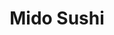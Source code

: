 ---
layout: place
title: "Mido Sushi"
permalink: /arizona/chandler/mido-sushi.html
stateAbbr: AZ
stateName: Arizona
cityName: Chandler
seo:
  name: "Mido Sushi"
  type: Restaurant
  links: http://www.midosushi.com/
description: "Mido Sushi serves delicious sushi in Chandler, Arizona. Try fresh Japanese dishes for a great dining experience. "
place_id: ChIJrRU-1VYHK4cRuPi2YfJUqko
photos:
  - name: >-
      places/ChIJrRU-1VYHK4cRuPi2YfJUqko/photos/AeeoHcKSVKo1EcE9WakIjrS4A6Ps-NiatjPup0MnROSsbVUf9rPPcaWl84BC3YS7ptO8lBUeUE3mQ1zUAA-PEZvkeSj_rmT7xViwgNJjzSzNjX357qZZseUgc5zrUQAK4Hjh9wbnriwU728C1Mp2NpBVEbTSBYkRu_9bAbe1DpBwXrg62-iie6IN13A41LxoAWQxIEMrDNs8EL2K0fP8voG7oWcwSKjdSUa1Gu3zB66lDpJSQE0kHcJ0BGgn5ubhXG5yoGeLKS9MFYd5oZ7Ntl5rPJkTYLWIG1be3G3JXcFtXCOeEjcdRNKQp-FoZ4PWc5y1jB2TDthzbrVKTQc-xCyWvRhPCpiWxf1oP-wM1JcM7f2b3KmKnsiF7MF31Q5VLg6s0W_Xg5N4gQU9gq7EqkPzlr_DfPrP5NU7kUVmvwAWxbBBPWvs
    widthPx: 4000
    heightPx: 3000
    authorAttributions:
      - displayName: Matt McLean
        uri: https://maps.google.com/maps/contrib/117183698180592058334
        photoUri: >-
          https://lh3.googleusercontent.com/a/ACg8ocKtT1wNp2oivkzFofmkDNrMUEKTNkIAkuGEZOTwvxU2ofC5=s100-p-k-no-mo
    flagContentUri: >-
      https://www.google.com/local/imagery/report/?cb_client=maps_api_places.places_api&image_key=!1e10!2sCIHM0ogKEICAgICms5iBhwE&hl=en-US
    googleMapsUri: >-
      https://www.google.com/maps/place//data=!3m4!1e2!3m2!1sCIHM0ogKEICAgICms5iBhwE!2e10!4m2!3m1!1s0x872b0756d53e15ad:0x4aaa54f261b6f8b8
  - name: >-
      places/ChIJrRU-1VYHK4cRuPi2YfJUqko/photos/AeeoHcKteuWqJYOmRTvmjtxNLRQwpul65UtvKCZ1n4QqbbDc4SdOt1YbmXWGJr4hwyiTvNSHy84jkWzlxNAwMNbU0VfRLitMM34DEK3I65wtwSmxJjhbGgrZtFAz4M701ck0WZSpMuKH9RcLkEUB76-TqNNNrAT_6s5HaP46r6SkE2mdnwlzovoPeDsqHIlg6jK5X1w8H6MUGFOsN_pCp7dHYIP1rId1yM2MVDB57v5zZSgrAh1aNxg-s-xtu866Q0065FvJFJ2hmHhgJQTkqbWSajaJOIGQZPeUBmd6LkXY4674jO1X4RAr0PZZpIQQ9VGC5C2U1I9MIMI10tp70RgKi4SWJdqc6nDRKOyi45VUF5354Z0x6rXu2SBCKr48--ispW-5mGdZfMjifQGk9GlixQ970Kzyiu73aFUUDrpB66UGb60D
    widthPx: 4800
    heightPx: 2700
    authorAttributions:
      - displayName: Rich Rice
        uri: https://maps.google.com/maps/contrib/103725111999729973808
        photoUri: >-
          https://lh3.googleusercontent.com/a-/ALV-UjXWnh_JI4PMstMswt6cLWgc5BeaQoLFiNf3dTFBHm94TNfLvghhig=s100-p-k-no-mo
    flagContentUri: >-
      https://www.google.com/local/imagery/report/?cb_client=maps_api_places.places_api&image_key=!1e10!2sCIHM0ogKEICAgID4x8GIpgE&hl=en-US
    googleMapsUri: >-
      https://www.google.com/maps/place//data=!3m4!1e2!3m2!1sCIHM0ogKEICAgID4x8GIpgE!2e10!4m2!3m1!1s0x872b0756d53e15ad:0x4aaa54f261b6f8b8
  - name: >-
      places/ChIJrRU-1VYHK4cRuPi2YfJUqko/photos/AeeoHcKvoYd6MnlXiyAiPNj8zhea24NuPfd5WUHDf8hNf4mIf0L8SWaEJG5Hmi7XyiAX0vDfQ9bmxS6N1rIt6y2W_3x-JpVPQzNkAXF6-Cfze0ie0YIptKBi1R-U4uLCnFw_4YdNHWpuqsBTwdkOGPwAIflMjaJ8pOTp6lSUXqBcvGwF2PoqVLtl0Ygb0j-SrOUYGlXsgsG9xB8wWn6mCEp5VhuIQ5BnsxGGzHqcvMgLUGtorpva86G4p_eYO5sKGoZa2HlGdkymsUDc6KEw9_JWQsNIpMRD07csPmyWKB9DV71_1fLPe38wrDWM4PyD7HukGvFITaptaejl2N6BMEkY7HXPhIVK26myb7KoG1qvT5fXTRNoVW-UjMYr08fzfBkQpaCMfolhjxdTiRjmizpcvIJDSinFIPp2e-HZ_ZD7gJw
    widthPx: 4800
    heightPx: 3600
    authorAttributions:
      - displayName: Richard Chuang
        uri: https://maps.google.com/maps/contrib/100553779848898496759
        photoUri: >-
          https://lh3.googleusercontent.com/a-/ALV-UjUyvLIBFKy64lnAOLr_aW9IWOjNYyQGNn42JJOdcT12HmRX6jd0=s100-p-k-no-mo
    flagContentUri: >-
      https://www.google.com/local/imagery/report/?cb_client=maps_api_places.places_api&image_key=!1e10!2sCIHM0ogKEICAgMDogMLCfw&hl=en-US
    googleMapsUri: >-
      https://www.google.com/maps/place//data=!3m4!1e2!3m2!1sCIHM0ogKEICAgMDogMLCfw!2e10!4m2!3m1!1s0x872b0756d53e15ad:0x4aaa54f261b6f8b8
  - name: >-
      places/ChIJrRU-1VYHK4cRuPi2YfJUqko/photos/AeeoHcIPKZPoCmZ-Lj_SxXln00Q1XGbjBfNZSEqhXHug0gxRdfdvF01tBAAmEu3l_v2aP0dn-P70shLf9XG3KPK_hn5PyFBH2Li-cGZmaaIqCAA8_NJkQj5LtHOO7QYk897X21RWtftVbC6wjBwTx5yZQuNNTebVphCJIex4dJBYBsgY3HLzehHd2pFiEnRbGFaubvo5_BzJY9qhsoE5_l4pjGnWRnbWhaaabFuOvooxex-cne2hwNd1DEMxsCVQOD3z2MJFUXwMEqUN-6Vp1Pj6ogn-L1WTA4g5QyQRU9-xRX_uZG7Uu8nsTE_VT37lQmVvbAwZQjTrxhMTvBOldnlHUbhOTgQOlL-pUtPLmXlns-v3vU0mbZcpNT29IXF0EvomLsZ4i5_X0lUCF5NxpH3mT6tc6W2Q3iCNH9LYORmgcX8tIA
    widthPx: 4800
    heightPx: 3600
    authorAttributions:
      - displayName: Richard Chuang
        uri: https://maps.google.com/maps/contrib/100553779848898496759
        photoUri: >-
          https://lh3.googleusercontent.com/a-/ALV-UjUyvLIBFKy64lnAOLr_aW9IWOjNYyQGNn42JJOdcT12HmRX6jd0=s100-p-k-no-mo
    flagContentUri: >-
      https://www.google.com/local/imagery/report/?cb_client=maps_api_places.places_api&image_key=!1e10!2sCIHM0ogKEICAgMCw8qDdew&hl=en-US
    googleMapsUri: >-
      https://www.google.com/maps/place//data=!3m4!1e2!3m2!1sCIHM0ogKEICAgMCw8qDdew!2e10!4m2!3m1!1s0x872b0756d53e15ad:0x4aaa54f261b6f8b8
  - name: >-
      places/ChIJrRU-1VYHK4cRuPi2YfJUqko/photos/AeeoHcKCLu7d1kBcY0yamC5M4DP9WscVoo1IEiAwLLGafp_UkTYo3-TCeAW71UVIUaHWx2Dvsh9QXTbv3w6DZwfQE6PUwAhiNDNNTd5yNGHBVKP9p1o4JbGtZCIhosiB_0VZEFg21rt2zj6nppLvd7-kdHZaTjin77YnUx13kv0FMCz3DUjJBAm5y-4-UC_oXrMEnCa96QpZUGwljl2IeEhW_fcAa521XLm2hV0C833fmfP0UNwjUhsAl7dmjvUby8E-P8AHnpPF2Hg7Z6lMB7EVo7lVdgS9CMQIa5KOTEwCOzGkwLg5zKjT8QtHTyJusdm9YLB32TnkfUP6ClpadBLF_IDu24JNCL50B0DSqVHAy_gMY7tPLgeslN_edjTDDXzEW0xHxr2PUSPwSv7WNJKoB-YUfS_2LzMqAmn_vLcvfOK11Zo5
    widthPx: 3600
    heightPx: 4800
    authorAttributions:
      - displayName: Jennifer S
        uri: https://maps.google.com/maps/contrib/117334472929269254366
        photoUri: >-
          https://lh3.googleusercontent.com/a/ACg8ocIayOGmdxG5VzTnozvtbXLXkZQEYPs5UleVgcSepP9NyhpQI-k=s100-p-k-no-mo
    flagContentUri: >-
      https://www.google.com/local/imagery/report/?cb_client=maps_api_places.places_api&image_key=!1e10!2sCIHM0ogKEICAgMDArv2Y9gE&hl=en-US
    googleMapsUri: >-
      https://www.google.com/maps/place//data=!3m4!1e2!3m2!1sCIHM0ogKEICAgMDArv2Y9gE!2e10!4m2!3m1!1s0x872b0756d53e15ad:0x4aaa54f261b6f8b8
  - name: >-
      places/ChIJrRU-1VYHK4cRuPi2YfJUqko/photos/AeeoHcIYMhOdGyvKkaxo1t-63V13uxDnN_49rF7EWLUADayED5zjEFxWehEnZHZ6Rc2n2SAxjGMi8vW1mlJtnjXc5U4IhU9vkbibB_45w41AHntVluPU2PwW82YiTMkZyCzNx6JTDElpRoi44PWccJD8UKydhlq3XJNk2XCj4Q9vwtYZ8oPpF9yoVFaof0aTAuX2aJWt-us6IXlxLkiDUP1AO9cbYLLBpmZZvjCCwLtad5UEmNFEWwg_5CTh5EVnBEJGuMV_SKotpErj3NPvo5wBEukhnFJ-LQOLJz-tCQZ6ha9HfsrGQeTpU_rY4meGpEEkwmG7VjaYQ0MYhNVLkH9b6RSJ1zwYh7fneffdzZUBkiiU5pbhfnsA2YBT6m9Nz5eq-TdQiLlfgSIRklC-Itl3cLlGXQHQT-1vtM5hDLhNM6SvSw
    widthPx: 3600
    heightPx: 4800
    authorAttributions:
      - displayName: José Hernández
        uri: https://maps.google.com/maps/contrib/111688654135586058952
        photoUri: >-
          https://lh3.googleusercontent.com/a-/ALV-UjXcK_R5IAx7laUGy9IxUQ9g8Vq9YMjtf4rYVRC5Fd9py9d8FJQM=s100-p-k-no-mo
    flagContentUri: >-
      https://www.google.com/local/imagery/report/?cb_client=maps_api_places.places_api&image_key=!1e10!2sCIHM0ogKEICAgIDTw5PKGQ&hl=en-US
    googleMapsUri: >-
      https://www.google.com/maps/place//data=!3m4!1e2!3m2!1sCIHM0ogKEICAgIDTw5PKGQ!2e10!4m2!3m1!1s0x872b0756d53e15ad:0x4aaa54f261b6f8b8
  - name: >-
      places/ChIJrRU-1VYHK4cRuPi2YfJUqko/photos/AeeoHcKqB7RuCfQMk7co_lepSiFZVmSKfQ573TqjUCIeW-zykS8p3ktoTls--yPTbEP3nBRFwlfgWwo8-Q97CB5Rz9ZExGNidFIH2t1dOVaLZrH65OpkAay6AFEVJwiGzCedpl-C9_KHXN2g_7Lpf5ZyQtyUCo7idakv7-OiWzJ7CtTITP4Omb0Tss9G2iQV2le6d3UcYgSs30x-z2itcoErWWv4lCGfUZTF1f9rHpPGUpfCIxjTblTfNHTVs6fJOgOABkKX9Uxd1EVsIisq1UIzSeXdDeI2PeVNmZQI50Qal9VixoRz2dyLrxuqibLp-qWEp7kGYG87xJTysb1qRBw3dQnKOpbtgJ6k8c0b1zOEA7-eN7lKx93NYrBww534fBx9CfviGVZEckpX555dP7l8w6CNsQCejrkv6bsv5regqh_GkWM
    widthPx: 2048
    heightPx: 1536
    authorAttributions:
      - displayName: Joe Qiao
        uri: https://maps.google.com/maps/contrib/102950437940463012792
        photoUri: >-
          https://lh3.googleusercontent.com/a-/ALV-UjXm57_rVbZGZvpgAVo55gMA-GVhkbJW4akhCwTgbh4chGt_HekT=s100-p-k-no-mo
    flagContentUri: >-
      https://www.google.com/local/imagery/report/?cb_client=maps_api_places.places_api&image_key=!1e10!2sCIHM0ogKEICAgICD96vGvQE&hl=en-US
    googleMapsUri: >-
      https://www.google.com/maps/place//data=!3m4!1e2!3m2!1sCIHM0ogKEICAgICD96vGvQE!2e10!4m2!3m1!1s0x872b0756d53e15ad:0x4aaa54f261b6f8b8
  - name: >-
      places/ChIJrRU-1VYHK4cRuPi2YfJUqko/photos/AeeoHcI4G3VofEu9fLUXcNOtgd2CHxHvpbVg-4StBy9AO-BNK0TOX3vMKT_j7w1P6CGWhOsyE1NUvf4qLVE4LDH3UvrBbBcufrbWaqFyVm2rtgRyZjZrKFknaHOs1KXlMfPuxD_Ky8I98PyCC-FzL256Kg1BOkqhqUYQCDOKuf1q3yGGKv8BD5tXUM-BZQDO9Wv-nmHCbuALIa6Ec4MHa_Iecpfxpp6rgkQh_bs1S1pRzqJkzcY5LXDvms-S3Je9p-sb754mYu2kYvZ2_ol87pIfU7bhlrA6lQjtYbBeUo8uMtxPQZUQHAouka_IekAqiaAhJqshNWj6EfEv5oeAX2X_K_Gj5LW2CRhLJVhk0swy1qBq3XjtItMPvhfWnp6l6ImUg08j0AIn3scl2LztVd-ZzS1uc7G8ht2sGmp5QSJ6Q56XBHb1
    widthPx: 3600
    heightPx: 4800
    authorAttributions:
      - displayName: Vivian Tran
        uri: https://maps.google.com/maps/contrib/105341372203248976554
        photoUri: >-
          https://lh3.googleusercontent.com/a-/ALV-UjVhTUTCMkkUmeAgYxvI8frlAZVICQQNidaXwD9dwaPdAUVwPjAh=s100-p-k-no-mo
    flagContentUri: >-
      https://www.google.com/local/imagery/report/?cb_client=maps_api_places.places_api&image_key=!1e10!2sCIHM0ogKEICAgMCQ8uyL7gE&hl=en-US
    googleMapsUri: >-
      https://www.google.com/maps/place//data=!3m4!1e2!3m2!1sCIHM0ogKEICAgMCQ8uyL7gE!2e10!4m2!3m1!1s0x872b0756d53e15ad:0x4aaa54f261b6f8b8
  - name: >-
      places/ChIJrRU-1VYHK4cRuPi2YfJUqko/photos/AeeoHcLhpDhv2k6bbWunGhtITuIWqdBYrbKdvZgygbbJ05Wb08-rr5Sci2mMwDuCPnckY0MUw2tEKti33rUEKEe0T6PPgDocKymzcIyh1wbe__fHzHXTkJ-kn95TFJiHbkVJQD3tzWnD2xK39fiSBXcHid96wEM3nSpQtN93mUgqXffQmiGYGo8wfAayWInnBFdd9V-q87nZbiTbxrM5-DReWXmVGY9EqntpEtl3EiijIH9Qpndob-SqqvJHh7hgr6PmMMRvAmM3KgL0vhPQCfeKjHFQ4Au2-VRKxwxF_5NYN28oXqfq-ejVb8fERaHjApXPk5cUqCU1wm8qSM4WVnwLxLQTok51lImVDmUbhlyYuSRwYn5pTdd2l7p2M5t6nC20lICGmNCeTOXLUpUiKLysMf-5th8bzbSA_KoW6rdGuAptvvgr
    widthPx: 3600
    heightPx: 4800
    authorAttributions:
      - displayName: José Hernández
        uri: https://maps.google.com/maps/contrib/111688654135586058952
        photoUri: >-
          https://lh3.googleusercontent.com/a-/ALV-UjXcK_R5IAx7laUGy9IxUQ9g8Vq9YMjtf4rYVRC5Fd9py9d8FJQM=s100-p-k-no-mo
    flagContentUri: >-
      https://www.google.com/local/imagery/report/?cb_client=maps_api_places.places_api&image_key=!1e10!2sCIHM0ogKEICAgIDTw5PpnwE&hl=en-US
    googleMapsUri: >-
      https://www.google.com/maps/place//data=!3m4!1e2!3m2!1sCIHM0ogKEICAgIDTw5PpnwE!2e10!4m2!3m1!1s0x872b0756d53e15ad:0x4aaa54f261b6f8b8
  - name: >-
      places/ChIJrRU-1VYHK4cRuPi2YfJUqko/photos/AeeoHcJjFSKZmlXHKE5bUr9EQ-ryRDJLyHwnK25QAc2ZVBqK1qbaqWn0-xninNlkfz6GXl4SIrg60N_OXMgtqQ-upydYH3D0_dj-51feHj41rv-OiEM2g_t2qbLluDNWJQoJF8tBZBuLJIEfn2cliyDhS4VUTjdgroWNIv2KFMGGCtFS7mCmrUlwu1rM5eqPJwPRZq7hHdf1mmtWrfZOi9QWlpgIM0RW_5sf2LzuNHlRdwEi7AI8bv71iTvlLQi8BRQs3k9yVmfj5fId2D-vtMTPa5Rflr18Hzz8NoljxM9K1cHa64FdNUwPK0IU5w0WqSdCNuwdiw-6acuG4I9ncuDnH6SUqXQAJQ7WbOn4gr_VROBwCQAGSvH5VhI2m3lcG1asXeGHpR4hoj-kbvd84z0VYdxJZ8SmOQheNI_auES11Is5g5EN
    widthPx: 4800
    heightPx: 3600
    authorAttributions:
      - displayName: Richard Chuang
        uri: https://maps.google.com/maps/contrib/100553779848898496759
        photoUri: >-
          https://lh3.googleusercontent.com/a-/ALV-UjUyvLIBFKy64lnAOLr_aW9IWOjNYyQGNn42JJOdcT12HmRX6jd0=s100-p-k-no-mo
    flagContentUri: >-
      https://www.google.com/local/imagery/report/?cb_client=maps_api_places.places_api&image_key=!1e10!2sCIHM0ogKEICAgMCw8qDdhwE&hl=en-US
    googleMapsUri: >-
      https://www.google.com/maps/place//data=!3m4!1e2!3m2!1sCIHM0ogKEICAgMCw8qDdhwE!2e10!4m2!3m1!1s0x872b0756d53e15ad:0x4aaa54f261b6f8b8
address: 5965 W Ray Rd, Chandler, AZ 85226, USA
street: 5965 W Ray Rd
city: Chandler
state: AZ
zip: '85226'
country: USA
neighborhood: null
latitude: '33.318719'
longitude: '-111.944535'
accessibility_options:
  wheelchairAccessibleParking: true
  wheelchairAccessibleEntrance: true
  wheelchairAccessibleRestroom: true
  wheelchairAccessibleSeating: true
business_status: OPERATIONAL
name: Mido Sushi
google_maps_links:
  directionsUri: >-
    https://www.google.com/maps/dir//''/data=!4m7!4m6!1m1!4e2!1m2!1m1!1s0x872b0756d53e15ad:0x4aaa54f261b6f8b8!3e0
  placeUri: https://maps.google.com/?cid=5380206104845678776
  writeAReviewUri: >-
    https://www.google.com/maps/place//data=!4m3!3m2!1s0x872b0756d53e15ad:0x4aaa54f261b6f8b8!12e1
  reviewsUri: >-
    https://www.google.com/maps/place//data=!4m4!3m3!1s0x872b0756d53e15ad:0x4aaa54f261b6f8b8!9m1!1b1
  photosUri: >-
    https://www.google.com/maps/place//data=!4m3!3m2!1s0x872b0756d53e15ad:0x4aaa54f261b6f8b8!10e5
primary_type: Sushi Restaurant
opening_hours:
  regular:
    - 'Monday: Closed'
    - 'Tuesday: 11:30 AM – 2:00 PM, 4:30 – 9:00 PM'
    - 'Wednesday: 11:30 AM – 2:00 PM, 4:30 – 9:00 PM'
    - 'Thursday: 11:30 AM – 2:00 PM, 4:30 – 9:00 PM'
    - 'Friday: 11:30 AM – 2:00 PM, 4:30 – 9:30 PM'
    - 'Saturday: 11:30 AM – 2:00 PM, 4:30 – 9:30 PM'
    - 'Sunday: 4:30 – 9:00 PM'
  current:
    - 'Monday: Closed'
    - 'Tuesday: 11:30 AM – 2:00 PM, 4:30 – 9:00 PM'
    - 'Wednesday: 11:30 AM – 2:00 PM, 4:30 – 9:00 PM'
    - 'Thursday: 11:30 AM – 2:00 PM, 4:30 – 9:00 PM'
    - 'Friday: 11:30 AM – 2:00 PM, 4:30 – 9:30 PM'
    - 'Saturday: 11:30 AM – 2:00 PM, 4:30 – 9:30 PM'
    - 'Sunday: 4:30 – 9:00 PM'
secondary_opening_hours:
  regular:
    weekdayDescriptions: null
    type: null
  current:
    weekdayDescriptions: null
    type: null
phone: (480) 753-6622
price_level: PRICE_LEVEL_MODERATE
price_range: $20 &ndash; $30
rating: '4.6'
rating_count: 0
website: http://www.midosushi.com/
reviews: null
parking_options: null
payment_options: null
allow_dogs: null
curbside_pickup: null
delivery: null
dine_in: null
good_for_children: null
good_for_groups: null
good_for_sports: null
live_music: null
menu_for_children: null
outdoor_seating: null
reservable: null
restroom: null
serves_beer: null
serves_breakfast: null
serves_brunch: null
serves_cocktails: null
serves_coffee: null
serves_dinner: null
serves_dessert: null
serves_lunch: null
serves_vegetarian_food: null
serves_wine: null
takeout: null
update_category: essentials
summary: null

---